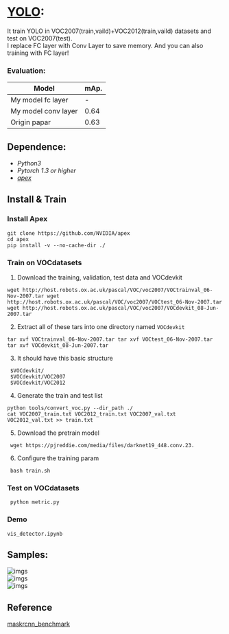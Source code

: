 ﻿# [YOLO](https://arxiv.org/abs/1506.02640):  
   
It train YOLO in VOC2007(train,vaild)+VOC2012(train,vaild) datasets and test on VOC2007(test).  
I replace FC layer with Conv Layer to save memory. And you can also training with FC layer!
### Evaluation: 
| Model             | mAp.        |  
| ----------------- | ----------- |  
| My model fc layer   | -         |  
| My model conv layer | 0.64      |  
| Origin papar        | 0.63      |  
  
  
## Dependence:  
- *Python3*  
- *Pytorch 1.3 or higher*  
- *[apex](https://github.com/NVIDIA/apex)*  
  
## Install & Train
### Install Apex  
```  
git clone https://github.com/NVIDIA/apex  
cd apex  
pip install -v --no-cache-dir ./  
```  


### Train on VOCdatasets  
  
1. Download the training, validation, test data and VOCdevkit  
```  
wget http://host.robots.ox.ac.uk/pascal/VOC/voc2007/VOCtrainval_06-Nov-2007.tar wget http://host.robots.ox.ac.uk/pascal/VOC/voc2007/VOCtest_06-Nov-2007.tar wget http://host.robots.ox.ac.uk/pascal/VOC/voc2007/VOCdevkit_08-Jun-2007.tar
 ```  
2. Extract all of these tars into one directory named  `VOCdevkit`  
```  
tar xvf VOCtrainval_06-Nov-2007.tar tar xvf VOCtest_06-Nov-2007.tar tar xvf VOCdevkit_08-Jun-2007.tar
 ```  
3. It should have this basic structure  
```  
 $VOCdevkit/
 $VOCdevkit/VOC2007   
 $VOCdevkit/VOC2012                 
 ```  
4. Generate the train and test list  
```  
python tools/convert_voc.py --dir_path ./ 
cat VOC2007_train.txt VOC2012_train.txt VOC2007_val.txt VOC2012_val.txt >> train.txt
 ```  
  
5. Download the pretrain model  
```
 wget https://pjreddie.com/media/files/darknet19_448.conv.23.
```  
6. Configure the training param   
```
 bash train.sh
```
  
### Test on VOCdatasets  
```
 python metric.py
```
### Demo 
```
vis_detector.ipynb
```
 
## Samples:  
![imgs](https://github.com/Tshzzz/pytorch_yolov1/raw/master/samples/dog.jpg)  
![imgs](https://github.com/Tshzzz/pytorch_yolov1/raw/master/samples/person.jpg)  
![imgs](https://github.com/Tshzzz/pytorch_yolov1/raw/master/samples/horses.jpg)

## Reference
[maskrcnn_benchmark](https://github.com/facebookresearch/maskrcnn-benchmark)
